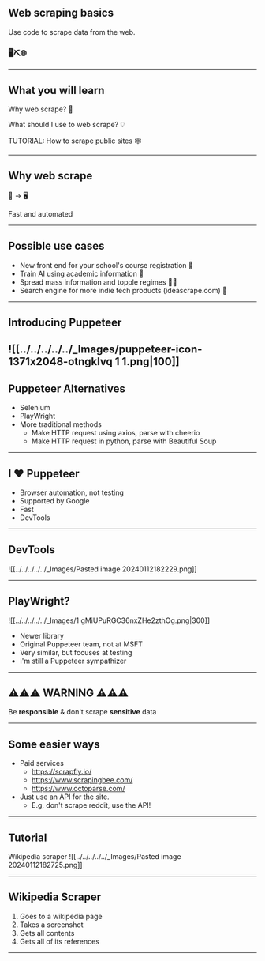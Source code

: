 ## Web scraping basics
Use code to scrape data from the web.
### 🖥️⛏️🌐

---
## What you will learn
Why web scrape? 🤔

What should I use to web scrape? 💡

TUTORIAL: How to scrape public sites 🕸

---
## Why web scrape
 🤖 -> 🖥️

Fast and automated

---
## Possible use cases
+ New front end for your school's course registration 🏫
+ Train AI using academic information 🔬
+ Spread mass information and topple regimes ✊🏾
+ Search engine for more indie tech products (ideascrape.com) 🔬

---
## Introducing Puppeteer
![[../../../../../_Images/puppeteer-icon-1371x2048-otngklvq 1 1.png|100]]
---
## Puppeteer Alternatives
- Selenium
- PlayWright
- More traditional methods
	- Make HTTP request using axios, parse with cheerio
	- Make HTTP request in python, parse with Beautiful Soup
	
---
## I ❤️ Puppeteer
+ Browser automation, not testing
+ Supported by Google
+ Fast
+ DevTools

---
## DevTools
![[../../../../../_Images/Pasted image 20240112182229.png]]

---
## PlayWright?
![[../../../../../_Images/1 gMiUPuRGC36nxZHe2zthOg.png|300]]
+ Newer library
+ Original Puppeteer team, not at MSFT
+ Very similar, but focuses at testing
+ I'm still a Puppeteer sympathizer

---
## ⚠️⚠️⚠️ WARNING ⚠️⚠️⚠️
Be **responsible** & don't scrape **sensitive** data

---
## Some easier ways
+ Paid services
	- https://scrapfly.io/
	- https://www.scrapingbee.com/
	- https://www.octoparse.com/
+ Just use an API for the site. 
	- E.g, don't scrape reddit, use the API!

---
## Tutorial
Wikipedia scraper
![[../../../../../_Images/Pasted image 20240112182725.png]]

---
## Wikipedia Scraper
1) Goes to a wikipedia page
2) Takes a screenshot
3) Gets all contents
4) Gets all of its references

---
